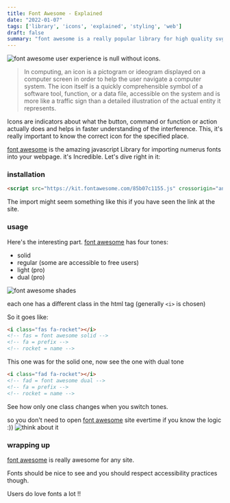 ```yaml
---
title: Font Awesome - Explained
date: "2022-01-07"
tags: ['library', 'icons', 'explained', 'styling', 'web']
draft: false
summary: "font awesome is a really popular library for high quality svg icons. Let's explore in depth how these actually work."
---
```


![font awesome](https://encrypted-tbn0.gstatic.com/images?q=tbn:ANd9GcTg7UNPCpx9qWKcyluwEgSwfMB7uvgXw1Ydaw&usqp=CAU)
user experience is null without icons.

> In computing, an icon is a pictogram or ideogram displayed on a computer screen in order to help the user navigate a computer system. The icon itself is a quickly comprehensible symbol of a software tool, function, or a data file, accessible on the system and is more like a traffic sign than a detailed illustration of the actual entity it represents.

Icons are indicators about what the button, command or function or action actually does and helps in faster understanding of the interference. This, it's really important to know the correct icon for the specified place.

[font awesome](https://fontawesome.com/) is the amazing javascript Library for importing numerus fonts into your webpage. it's Incredible.
Let's dive right in it:

### installation
``` html
<script src="https://kit.fontawesome.com/85b07c1155.js" crossorigin="anonymous"></script>
```

The import might seem something like this if you have seen the link at the site.

### usage
Here's the interesting part.
[font awesome](https://fontawesome.com/) has four tones:
- solid
- regular (some are accessible to free users)
- light (pro)
- dual (pro)

![font awesome shades](https://encrypted-tbn0.gstatic.com/images?q=tbn:ANd9GcQjO1Ek13SKgWvBgz9qdmniLmuJvmzQBoZtAw&usqp=CAU)

each one has a different class in the html tag (generally `<i>` is chosen)

So it goes like:
``` html
<i class="fas fa-rocket"></i>
<!-- fas = font awesome solid -->
<!-- fa = prefix -->
<!-- rocket = name -->
```
This one was for the solid one, now see the one with dual tone
``` html
<i class="fad fa-rocket"></i>
<!-- fad = font awesome dual -->
<!-- fa = prefix -->
<!-- rocket = name -->
```
See how only one class changes when you switch tones.

so you don't need to open [font awesome](https://fontawesome.com/) site evertime if you know the logic :))
![think about it](https://c.tenor.com/QaGZ50VlEPEAAAAC/think-about-it-use-your-brain.gif)

### wrapping up
[font awesome](https://fontawesome.com/) is really awesome for any site.

Fonts should be nice to see and you should respect accessibility practices though.

Users do love fonts a lot !!
